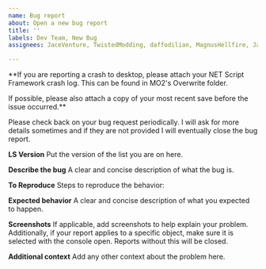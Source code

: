 ```yaml
---
name: Bug report
about: Open a new bug report
title: ''
labels: Dev Team, New Bug
assignees: JaceVenture, TwistedModding, daffodilian, MagnusHellfire, JaxomofRuatha

---
```


**If you are reporting a crash to desktop, please attach your NET Script Framework crash log. This can be found in MO2's Overwrite folder.

If possible, please also attach a copy of your most recent save before the issue occurred.**

Please check back on your bug request periodically. I will ask for more details sometimes and if they are not provided I will eventually close the bug report.

**LS Version**
Put the version of the list you are on here.

**Describe the bug**
A clear and concise description of what the bug is.

**To Reproduce**
Steps to reproduce the behavior:

**Expected behavior**
A clear and concise description of what you expected to happen.

**Screenshots**
If applicable, add screenshots to help explain your problem. Additionally, if your report applies to a specific object, make sure it is selected with the console open. Reports without this will be closed.

**Additional context**
Add any other context about the problem here.
